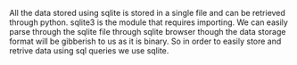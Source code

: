 All the data stored using sqlite is stored in a single file and can be retrieved through python.
sqlite3 is the module that requires importing.
We can easily parse through the sqlite file through sqlite browser though the data storage format will be gibberish to us as it is binary.
So in order to easily store and retrive data using sql queries we use sqlite.
